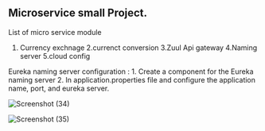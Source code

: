 ## Microservice small Project.

List of micro service module
1. Currency exchnage
2.currenct conversion
3.Zuul Api gateway
4.Naming server
5.cloud config

Eureka naming server configuration :  1. Create a component for the Eureka naming server  2. In application.properties file and configure the application name, port, and eureka server.

![Screenshot (34)](https://user-images.githubusercontent.com/51286655/116006327-5b900580-a628-11eb-919a-5697ebcb76b4.png)

![Screenshot (35)](https://user-images.githubusercontent.com/51286655/116006331-5df25f80-a628-11eb-9b6f-4c9d1217ee3e.png)





